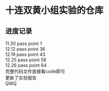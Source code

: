 # 十连双黄小组实验的仓库
## 进度记录
11.30 pass point 1<br>
12.12 pass point 36<br>
12.19 pass point 43<br>
12.25 pass point 58<br>
12.26 pass point 64<br>
完整代码文件直接看code即可<br>
更新了实验报告<br>
QWQ<br>
